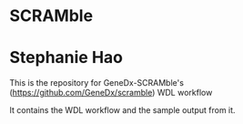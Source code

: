 # SCRAMble
# Stephanie Hao

This is the repository for GeneDx-SCRAMble's (https://github.com/GeneDx/scramble) WDL workflow

It contains the WDL workflow and the sample output from it.
